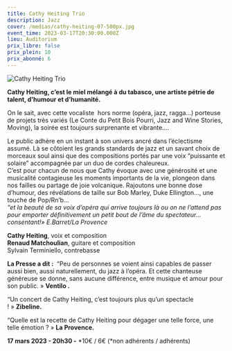 ```yaml
---
title: Cathy Heiting Trio
description: Jazz
cover: /medias/cathy-heiting-07-500px.jpg
event_time: 2023-03-17T20:30:00.000Z
lieu: Auditorium
prix_libre: false
prix_plein: 10
prix_abonné: 6
---
```

![Cathy Heiting Trio](/medias/cathy-heiting-07-500px.jpg)

**Cathy Heiting, c’est le miel mélangé à du tabasco, une artiste pétrie de talent, d’humour et d’humanité.**

On le sait, avec cette vocaliste  hors norme (opéra, jazz, ragga…) porteuse de projets très variés (Le Conte du Petit Bois Pourri, Jazz and Wine Stories, Moving), la soirée est toujours surprenante et vibrante….

Le public adhère en un instant à son univers ancré dans l’éclectisme assumé. Là se côtoient les grands standards de jazz et un savant choix de morceaux soul ainsi que des compositions portés par une voix “puissante et solaire” accompagnée par un duo de cordes chaleureux.\
C’est pour chacun de nous que Cathy évoque avec une générosité et une musicalité contagieuse les moments importants de la vie, plongeon dans nos failles ou partage de joie volcanique. Rajoutons une bonne dose d’humour, des révélations de taille sur Bob Marley, Duke Ellington…, une touche de Pop/Rn’b…\
*“et la beauté de sa voix d’opéra qui arrive toujours là ou on ne l’attend pas pour emporter définitivement un petit bout de l’âme du spectateur…consentant!» E.Barret/La Provence*

**Cathy Heiting**, voix et composition\
**Renaud Matchoulian**, guitare et composition\
Sylvain Terminiello, contrebasse

**La Presse a dit :**  “Peu de personnes se voient ainsi capables de passer aussi bien, aussi naturellement, du jazz à l’opéra. Et cette chanteuse généreuse se donne, sans aucune différence, entre musique et amour pour son public. » **Ventilo .**

“Un concert de Cathy Heiting, c’est toujours plus qu’un spectacle ! » **Zibeline.**

“Quelle est la recette de Cathy Heiting pour dégager une telle force, une telle émotion ? » **La Provence.**

**17 mars 2023 - 20h30 -** \*10€ / 6€ (\*non adhérents / adhérents)